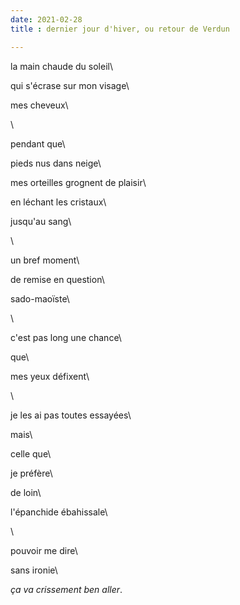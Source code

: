 ```yaml
---
date: 2021-02-28
title : dernier jour d'hiver, ou retour de Verdun

---
```


la main chaude du soleil\

qui s'écrase sur mon visage\

mes cheveux\

\


pendant que\

pieds nus dans neige\

mes orteilles grognent de plaisir\

en léchant les cristaux\

jusqu'au sang\

\

un bref moment\

de remise en question\

sado-maoïste\

\

c'est pas long une chance\

que\

mes yeux défixent\

\

je les ai pas toutes essayées\

mais\

celle que\

je préfère\

de loin\

l'épanchide ébahissale\

\

pouvoir me dire\

sans ironie\

*ça va crissement ben aller*.

